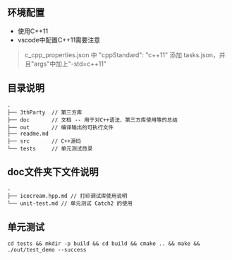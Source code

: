 ## 环境配置

- 使用C++11
- vscode中配置C++11需要注意
> c_cpp_properties.json  中 "cppStandard": "c++11"
> 添加 tasks.json，并且"args"中加上"-std=c++11"

## 目录说明
```
.
├── 3thParty  // 第三方库
├── doc       // 文档 -- 用于对C++语法、第三方库使用等的总结
├── out       // 编译输出的可执行文件
├── readme.md 
├── src       // C++源码
└── tests     // 单元测试目录
```

## doc文件夹下文件说明
```
.
├── icecream.hpp.md // 打印调试库使用说明
└── unit-test.md // 单元测试 Catch2 的使用
```

## 单元测试
```
cd tests && mkdir -p build && cd build && cmake .. && make && ./out/test_demo --success
```




